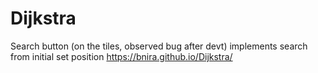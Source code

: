# Dijkstra
Search button (on the tiles, observed bug after devt) implements search from initial set position
https://bnira.github.io/Dijkstra/
